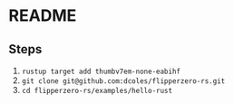 # README #

## Steps ##

1. `rustup target add thumbv7em-none-eabihf`
2. `git clone git@github.com:dcoles/flipperzero-rs.git`
3. `cd flipperzero-rs/examples/hello-rust`
